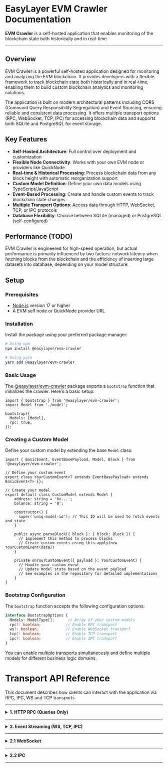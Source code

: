 # EasyLayer EVM Crawler Documentation

<b>EVM Crawler</b> is a self-hosted application that enables monitoring of the blockchain state both historically and in real-time

---

<!-- KEY-FEATURES-START -->
## Overview

EVM Crawler is a powerful self-hosted application designed for monitoring and analyzing the EVM blockchain. It provides developers with a flexible framework to track blockchain state both historically and in real-time, enabling them to build custom blockchain analytics and monitoring solutions.

The application is built on modern architectural patterns including CQRS (Command Query Responsibility Segregation) and Event Sourcing, ensuring reliable and consistent data processing. It offers multiple transport options (RPC, WebSocket, TCP, IPC) for accessing blockchain data and supports both SQLite and PostgreSQL for event storage.

## Key Features
- **Self-Hosted Architecture**: Full control over deployment and customization
- **Flexible Node Connectivity**: Works with your own EVM node or providers like QuickNode
- **Real-time & Historical Processing**: Process blockchain data from any block height with automatic reorganization support
- **Custom Model Definition**: Define your own data models using TypeScript/JavaScript
- **Event-Based Processing**: Create and handle custom events to track blockchain state changes
- **Multiple Transport Options**: Access data through HTTP, WebSocket, TCP, or IPC protocols
- **Database Flexibility**: Choose between SQLite (managed) or PostgreSQL (self-configured)

<!-- KEY-FEATURES-END -->

<!-- PERFORMANCE-START -->
## Performance (TODO)

EVM Crawler is engineered for high-speed operation, but actual performance is primarily influenced by two factors: network latency when fetching blocks from the blockchain and the efficiency of inserting large datasets into database, depending on your model structure.

<!-- PERFORMANCE-END -->

<!-- SETUP-START -->
## Setup

### Prerequisites
- [Node.js](https://nodejs.org/) version 17 or higher
- A EVM self node or QuickNode provider URL

### Installation

Install the package using your preferred package manager:

```bash
# Using npm
npm install @easylayer/evm-crawler

# Using yarn
yarn add @easylayer/evm-crawler
```

### Basic Usage

The [@easylayer/evm-crawler](https://www.npmjs.com/@easylayer.io/evm-crawler) package exports a `bootstrap` function that initializes the crawler. Here's a basic setup:

```tsx title="main.ts"
import { bootstrap } from '@easylayer/evm-crawler';
import Model from './model';

bootstrap({
  Models: [Model],
  rpc: true,
});
```

### Creating a Custom Model

Define your custom model by extending the base `Model` class:

```tsx title="model.ts"
import { BasicEvent, EventBasePayload, Model, Block } from '@easylayer/evm-crawler';

// Define your custom event
export class YourCustomEvent<T extends EventBasePayload> extends BasicEvent<T> {};

// Create your model
export default class CustomModel extends Model {
    address: string = '0x...';
    balance: string = '0';

    constructor() {
      super('uniq-model-id'); // This ID will be used to fetch events and state
    }

    public async parseBlock({ block }: { block: Block }) {
      // Implement this method to process blocks
      // Create custom events using this.apply(new YourCustomEvent(data))
    }

    private onYourCustomEvent({ payload }: YourCustomEvent) {
      // Handle your custom event
      // Update model state based on the event payload
      // See examples in the repository for detailed implementations
    }
}
```

### Bootstrap Configuration

The `bootstrap` function accepts the following configuration options:

```typescript
interface BootstrapOptions {
  Models: ModelType[];      // Array of your custom models
  rpc?: boolean;           // Enable RPC transport
  ws?: boolean;            // Enable WebSocket transport
  tcp?: boolean;           // Enable TCP transport
  ipc?: boolean;           // Enable IPC transport
}
```

You can enable multiple transports simultaneously and define multiple models for different business logic domains.
<!-- SETUP-END -->

<!-- TRANSPORT-API-REFERENCE-START -->
# Transport API Reference

This document describes how clients can interact with the application via RPC, IPC, WS and TCP transports.

---

<details>
<summary><strong>1. HTTP RPC (Queries Only)</strong></summary>

The HTTP RPC transport allows clients to perform data retrieval queries using a standardized JSON-RPC-like protocol.

### Connection Details

```http
POST https://localhost:3000/
Content-Type: application/json
```

### Available Queries

The application provides two main query types:

1. **GetModels** - Retrieve model states at a specific block height
2. **FetchEvents** - Retrieve events with pagination and filtering

### GetModels Query

Retrieves the current state of one or more models at a specified block height.

#### Request Format
```json
{
  "requestId": "uuid-1001",
  "action": "query",
  "payload": {
    "constructorName": "GetModels",
    "dto": {
      "modelIds": ["model1", "model2"],
      "filter": {
        "blockHeight": 100
      }
    }
  }
}
```

#### Parameters

| Parameter | Type | Required | Description |
|-----------|------|----------|-------------|
| modelIds | string[] | Yes | Array of model IDs to retrieve |
| filter.blockHeight | number | No | Block height to get state at (defaults to latest) |

#### Response Format
```json
{
  "requestId": "uuid-1001",
  "action": "queryResponse",
  "payload": [
    {
      "aggregateId": "model1",
      "state": { /* model state */ }
    },
    {
      "aggregateId": "model2",
      "state": { /* model state */ }
    }
  ]
}
```

### FetchEvents Query

Retrieves events for one or more models with pagination and filtering options.

#### Request Format
```json
{
  "requestId": "uuid-1002",
  "action": "query",
  "payload": {
    "constructorName": "FetchEvents",
    "dto": {
      "modelIds": ["model1"],
      "filter": {
        "blockHeight": 100
      },
      "paging": {
        "limit": 10,
        "offset": 0
      }
    }
  }
}
```

#### Parameters

| Parameter | Type | Required | Description |
|-----------|------|----------|-------------|
| modelIds | string[] | Yes | Array of model IDs to fetch events for |
| filter.blockHeight | number | No | Filter events by block height |
| filter.version | number | No | Filter events by version |
| paging.limit | number | No | Number of events to return (default: 10) |
| paging.offset | number | No | Number of events to skip (default: 0) |

#### Response Format
```json
{
  "requestId": "uuid-1002",
  "action": "queryResponse",
  "payload": {
    "events": [
      {
        "aggregateId": "model1",
        "version": 5,
        "blockHeight": 100,
        "data": { /* event data */ }
      }
    ],
    "total": 100
  }
}
```

### Error Handling

Both queries return errors in the following format:

```json
{
  "requestId": "uuid-1003",
  "action": "error",
  "payload": {
    "error": {
      "message": "Error description"
    }
  }
}
```

</details>

---

<details>
<summary><strong>2. Event Streaming (WS, TCP, IPC)</strong></summary>

The application supports real-time event streaming through multiple transport protocols. All transports implement the same event communication patterns and use the same query interfaces as HTTP RPC.

### Event Communication Patterns

#### 1. Outgoing Events (Application → Client)

| Action | Description | Payload |
|--------|-------------|---------|
| `event` | Single event | `{ constructorName: string; dto: any }` |
| `batch` | Multiple events | `Array<{ constructorName: string; dto: any }>` |
| `ping` | Connection check | `undefined` |
| `error` | Error notification | `{ message: string }` |
| `queryResponse` | Response to query | Same as HTTP RPC responses |

#### 2. Incoming Events (Client → Application)

| Action | Description | Payload |
|--------|-------------|---------|
| `pong` | Response to ping | `undefined` |
| `query` | Query request | Same as HTTP RPC requests |

### Available Queries

All transports support the same queries as HTTP RPC:

1. **GetModels Query**
```json
{
  "requestId": "uuid-1",
  "action": "query",
  "payload": {
    "constructorName": "GetModels",
    "dto": {
      "modelIds": ["model1", "model2"],
      "filter": {
        "blockHeight": 100
      }
    }
  }
}
```

2. **FetchEvents Query**
```json
{
  "requestId": "uuid-2",
  "action": "query",
  "payload": {
    "constructorName": "FetchEvents",
    "dto": {
      "modelIds": ["model1"],
      "filter": {
        "blockHeight": 100
      },
      "paging": {
        "limit": 10,
        "offset": 0
      }
    }
  }
}
```

### Connection Lifecycle

1. Client establishes connection
2. Application sends `ping` events periodically
3. Client must respond with `pong` to maintain connection
4. After successful `pong`, application starts streaming events

### Message Interfaces

```ts
// Outgoing messages (Application → Client)
interface OutgoingMessage<A extends string = string, P = any> {
  requestId?: string;
  action: A;
  payload?: P;
}

// Incoming messages (Client → Application)
interface IncomingMessage<A extends string = string, P = any> {
  requestId: string;
  action: A;
  payload?: P;
}
```

### Transport-Specific Details

</details>

---

<details>
<summary><strong>2.1 WebSocket</strong></summary>

#### Connection URL
```
ws://localhost:3000/events
```

</details>

---

<details>
<summary><strong>2.2 IPC</strong></summary>

#### Connection Details
IPC transport is only available when the application runs as a child process. The communication happens through Node.js child process IPC channel.

```ts
import { fork } from 'node:child_process';

// Start the application as a child process
const child = fork('./easylayer.js', [], {
  stdio: ['inherit', 'inherit', 'inherit', 'ipc']
});
```

</details>

---
<!-- TRANSPORT-API-REFERENCE-END -->

<!-- CONFIG-START -->

<!-- CONFIG-END -->
